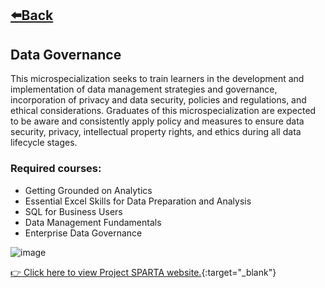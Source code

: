 ## [⬅️Back](./)
## Data Governance
This microspecialization seeks to train learners in the development and implementation of data management strategies and governance, incorporation of privacy and data security, policies and regulations, and ethical considerations. Graduates of this microspecialization are expected to be aware and consistently apply policy and measures to ensure data security, privacy, intellectual property rights, and ethics during all data lifecycle stages.

### Required courses:
-  Getting Grounded on Analytics
-  Essential Excel Skills for Data Preparation and Analysis
-  SQL for Business Users
-  Data Management Fundamentals
-  Enterprise Data Governance

![image](https://github.com/greatcyan/cyrus-baruc-data-analytics-portfolio/assets/95137493/be1b6c62-e5b5-4878-ab05-b36e98c70eb4)

[👉 Click here to view Project SPARTA website.](https://sparta.dap.edu.ph/){:target="_blank"}
